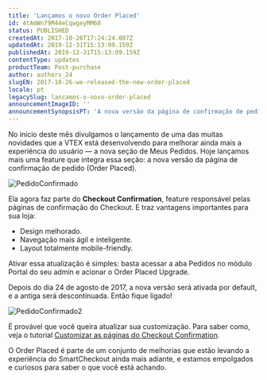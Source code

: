```yaml
---
title: 'Lançamos o novo Order Placed'
id: 4tAmWn79M44eCqwgeyMM68
status: PUBLISHED
createdAt: 2017-10-26T17:24:24.087Z
updatedAt: 2019-12-31T15:13:09.159Z
publishedAt: 2019-12-31T15:13:09.159Z
contentType: updates
productTeam: Post-purchase
author: authors_24
slugEN: 2017-10-26-we-released-the-new-order-placed
locale: pt
legacySlug: lancamos-o-novo-order-placed
announcementImageID: ''
announcementSynopsisPT: 'A nova versão da página de confirmação de pedido já está disponível'
---
```


No início deste mês divulgamos o lançamento de uma das muitas novidades que a VTEX está desenvolvendo para melhorar ainda mais a experiência do usuário — a nova seção de Meus Pedidos. Hoje lançamos mais uma feature que integra essa seção: a nova versão da página de confirmação de pedido (Order Placed).

![PedidoConfirmado](https://images.contentful.com/alneenqid6w5/2Xr5mMmZMs0WAy4i6cK4EC/50c153cf99a137eb55f0d0dbc34ee820/PedidoConfirmado.png)

Ela agora faz parte do __Checkout Confirmation__, feature responsável pelas páginas de confirmação do Checkout. E traz vantagens importantes para sua loja:

- Design melhorado.
- Navegação mais ágil e inteligente.
- Layout totalmente mobile-friendly.

Ativar essa atualização é simples: basta acessar a aba Pedidos no módulo Portal do seu admin e acionar o Order Placed Upgrade.

Depois do dia 24 de agosto de 2017, a nova versão será ativada por default, e a antiga será descontinuada. Então fique ligado!

![PedidoConfirmado2](https://images.contentful.com/alneenqid6w5/5xM0PRucykSa84SWWO4k2S/0dcf664d17697bdbf8a32b074578af27/PedidoConfirmado2.png)

É provável que você queira atualizar sua customização. Para saber como, veja o tutorial [Customizar as páginas do Checkout Confirmation](/pt/tutorial/customizando-o-checkout-confirmation).

O Order Placed é parte de um conjunto de melhorias que estão levando a experiência do SmartCheckout ainda mais adiante, e estamos empolgados e curiosos para saber o que você está achando.
